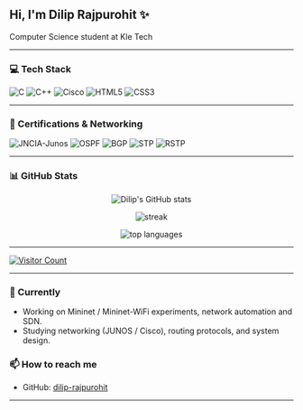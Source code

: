 <!-- ## Hi, I'm dilip rajpurohit ✨

 Computer science student at Kle Tech</br>

# 💻 Tech Stack:
![C](https://img.shields.io/badge/c-%2300599C.svg?style=for-the-badge&logo=c&logoColor=white) ![C++](https://img.shields.io/badge/c++-%2300599C.svg?style=for-the-badge&logo=c%2B%2B&logoColor=white) ![Cisco](https://img.shields.io/badge/cisco-%23049fd9.svg?style=for-the-badge&logo=cisco&logoColor=black)
# 📊 GitHub Stats:
![](https://github-readme-stats.vercel.app/api?username=dilip-rajpurohit&theme=blue-green&hide_border=true&include_all_commits=false&count_private=false)<br/>
![](https://nirzak-streak-stats.vercel.app/?user=dilip-rajpurohit&theme=blue-green&hide_border=true)<br/>
![](https://github-readme-stats.vercel.app/api/top-langs/?username=dilip-rajpurohit&theme=blue-green&hide_border=true&include_all_commits=false&count_private=false&layout=compact)

---
[![](https://visitcount.itsvg.in/api?id=dilip-rajpurohit&icon=0&color=0)](https://visitcount.itsvg.in) -->

<!-- Proudly created with GPRM ( https://gprm.itsvg.in ) -->

## Hi, I'm Dilip Rajpurohit ✨

Computer Science student at Kle Tech

---

### 💻 Tech Stack
<p>
  <img alt="C" src="https://img.shields.io/badge/C-%2300599C.svg?style=for-the-badge&logo=c&logoColor=white" />
  <img alt="C++" src="https://img.shields.io/badge/C++-%2300599C.svg?style=for-the-badge&logo=c%2B%2B&logoColor=white" />
  <img alt="Cisco" src="https://img.shields.io/badge/Cisco-%23049fd9.svg?style=for-the-badge&logo=cisco&logoColor=black" />
  <img alt="HTML5" src="https://img.shields.io/badge/HTML5-%23E34F26.svg?style=for-the-badge&logo=html5&logoColor=white" />
  <img alt="CSS3" src="https://img.shields.io/badge/CSS3-%231572B6.svg?style=for-the-badge&logo=css3&logoColor=white" />
</p>

---

### 🏅 Certifications & Networking
<p>
  <img alt="JNCIA-Junos" src="https://img.shields.io/badge/JNCIA--Junos-%234285F4.svg?style=for-the-badge&logo=juniper&logoColor=white" />
  <img alt="OSPF" src="https://img.shields.io/badge/OSPF-Networking-lightgrey?style=for-the-badge" />
  <img alt="BGP" src="https://img.shields.io/badge/BGP-Routing-lightgrey?style=for-the-badge" />
  <img alt="STP" src="https://img.shields.io/badge/STP-Switching-lightgrey?style=for-the-badge" />
  <img alt="RSTP" src="https://img.shields.io/badge/RSTP-Switching-lightgrey?style=for-the-badge" />
</p>

---

### 📊 GitHub Stats
<p align="center">
  <img src="https://github-readme-stats.vercel.app/api?username=dilip-rajpurohit&theme=blue-green&hide_border=true&include_all_commits=false&count_private=false" alt="Dilip's GitHub stats" />
</p>

<p align="center">
  <img src="https://nirzak-streak-stats.vercel.app/?user=dilip-rajpurohit&theme=blue-green&hide_border=true" alt="streak" />
</p>

<p align="center">
  <img src="https://github-readme-stats.vercel.app/api/top-langs/?username=dilip-rajpurohit&theme=blue-green&hide_border=true&include_all_commits=false&count_private=false&layout=compact" alt="top languages" />
</p>

---

[![Visitor Count](https://visitcount.itsvg.in/api?id=dilip-rajpurohit&icon=0&color=0)](https://visitcount.itsvg.in)

---

### 🔭 Currently
- Working on Mininet / Mininet-WiFi experiments, network automation and SDN.
- Studying networking (JUNOS / Cisco), routing protocols, and system design.

### 📫 How to reach me
- GitHub: [dilip-rajpurohit](https://github.com/dilip-rajpurohit)

---

<!-- *Proudly created with GPRM ( https://gprm.itsvg.in )* -->
